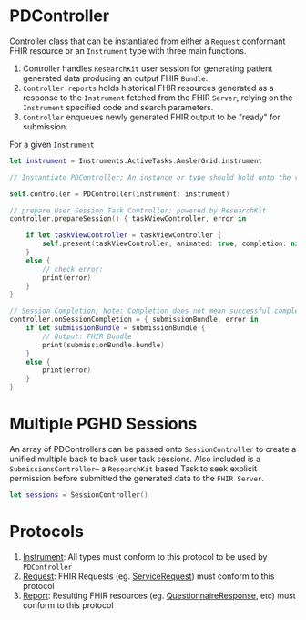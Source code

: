 PDController
===========

Controller class that can be instantiated from either a `Request` conformant FHIR resource or an `Instrument` type with three main functions.

1. Controller handles `ResearchKit` user session for generating patient generated data producing an output FHIR `Bundle`.
2. `Controller.reports` holds historical FHIR resources generated as a response to the `Instrument` fetched from the FHIR `Server`, relying on the `Instrument` specified code and search parameters.
3. `Controller` enqueues newly generated FHIR output to be "ready" for submission. 


For a given `Instrument`
```swift
let instrument = Instruments.ActiveTasks.AmslerGrid.instrument

// Instantiate PDController; An instance or type should hold onto the variable

self.controller = PDController(instrument: instrument)

// prepare User Session Task Controller; powered by ResearchKit
controller.prepareSession() { taskViewController, error in 

    if let taskViewController = taskViewController { 
        self.present(taskViewController, animated: true, completion: nil)
    } 
    else { 
        // check error:
        print(error)
    } 
} 

// Session Completion; Note: Completion does not mean successful completion
controller.onSessionCompletion = { submissionBundle, error in 
    if let submissionBundle = submissionBundle { 
        // Output: FHIR Bundle 
        print(submissionBundle.bundle)
    } 
    else { 
        print(error)
    }
}
```


# Multiple PGHD Sessions 

An array of PDControllers can be passed onto `SessionController` to create a unified multiple back to back user task sessions. Also included is a `SubmissionsController`– a `ResearchKit` based Task to seek explicit permission before submitted the generated data to the `FHIR Server`.

```swift
let sessions = SessionController()


```

# Protocols

1. [Instrument](#): All types must conform to this protocol to be used by `PDController`
2. [Request](#): FHIR Requests (eg. [ServiceRequest](#)) must conform to this protocol
3. [Report](#): Resulting FHIR resources (eg. [QuestionnaireResponse](#), etc) must conform to this protocol

